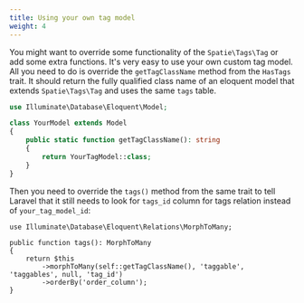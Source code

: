 ```yaml
---
title: Using your own tag model
weight: 4
---
```


You might want to override some functionality of the `Spatie\Tags\Tag` or add some extra functions. It's very easy to use your own custom tag model. All you need to do is override the `getTagClassName` method from the `HasTags` trait. It should return the fully qualified class name of an eloquent model that extends `Spatie\Tags\Tag` and uses the same `tags` table.

```php
use Illuminate\Database\Eloquent\Model;

class YourModel extends Model
{
    public static function getTagClassName(): string
    {
        return YourTagModel::class;
    }
}
```

Then you need to override the `tags()` method from the same trait to tell Laravel that it still needs to look for `tags_id` column for tags relation instead of `your_tag_model_id`:

```
use Illuminate\Database\Eloquent\Relations\MorphToMany;

public function tags(): MorphToMany
{
    return $this
        ->morphToMany(self::getTagClassName(), 'taggable', 'taggables', null, 'tag_id')
        ->orderBy('order_column');
}
```
